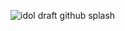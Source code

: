 ![idol draft github splash](https://user-images.githubusercontent.com/13984734/40573460-d5ce7d54-6076-11e8-89cf-5abbe94b56ea.jpg)

